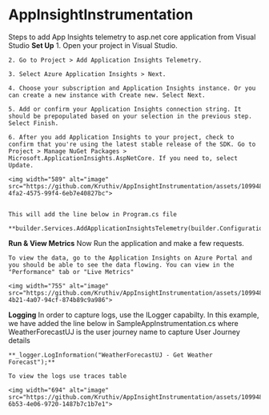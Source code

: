 ﻿# AppInsightInstrumentation

Steps to add App Insights telemetry to asp.net core application from Visual Studio
**Set Up**
    1. Open your project in Visual Studio.
    
    2. Go to Project > Add Application Insights Telemetry.
    
    3. Select Azure Application Insights > Next.
    
    4. Choose your subscription and Application Insights instance. Or you can create a new instance with Create new. Select Next.
    
    5. Add or confirm your Application Insights connection string. It should be prepopulated based on your selection in the previous step. Select Finish.
    
    6. After you add Application Insights to your project, check to confirm that you're using the latest stable release of the SDK. Go to Project > Manage NuGet Packages > Microsoft.ApplicationInsights.AspNetCore. If you need to, select Update.
    
    <img width="589" alt="image" src="https://github.com/Kruthiv/AppInsightInstrumentation/assets/109948637/982e9ee6-4fa2-4575-99f4-6eb7e40827bc">
    
    
    This will add the line below in Program.cs file 
    
    **builder.Services.AddApplicationInsightsTelemetry(builder.Configuration["APPLICATIONINSIGHTS_CONNECTION_STRING"]);**

**Run & View Metrics**
    Now Run the application and make a few requests.
    
    To view the data, go to the Application Insights on Azure Portal and you should be able to see the data flowing. You can view in the "Performance" tab or "Live Metrics"
    
    <img width="755" alt="image" src="https://github.com/Kruthiv/AppInsightInstrumentation/assets/109948637/09cbb911-4b21-4a07-94cf-874b89c9a986">
    
**Logging**
    In order to capture logs, use the ILogger capabilty. 
    In this example, we have added the line below in SampleAppInstrumentation.cs where WeatherForecastUJ is the user journey name to capture User Journey details
    
    **_logger.LogInformation("WeatherForecastUJ - Get Weather Forecast");**
    
    To view the logs use traces table 
    
    <img width="694" alt="image" src="https://github.com/Kruthiv/AppInsightInstrumentation/assets/109948637/d7ac040f-6b53-4e06-9720-1487b7c1b7e1">

